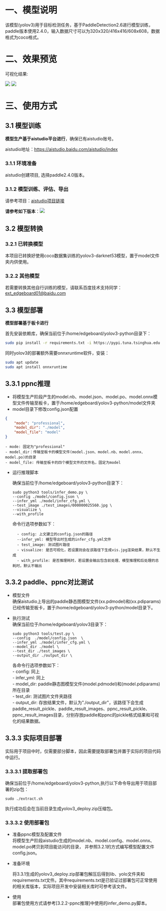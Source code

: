 # 一、模型说明
该模型(yolov3)用于目标检测任务，基于PaddleDetection2.6进行模型训练，paddle版本使用2.4.0，输入数据尺寸可以为320x320/416x416/608x608，数据格式为coco格式。 

# 二、效果预览
可视化结果:

![](res/test.jpg)
![](res/result.jpg)


# 三、使用方式
## 3.1 模型训练
__模型生产基于aistudio平台进行__，确保已有aistudio账号。

aistudio地址：https://aistudio.baidu.com/aistudio/index


### 3.1.1 环境准备

aistudio创建项目, 选择paddle2.4.0版本。

### 3.1.2 模型训练、评估、导出
请参考项目：[aistudio项目链接](https://aistudio.baidu.com/projectdetail/6595113?contributionType=1&sUid=1318783&shared=1&ts=1701078320517)

__请参考如下版本__：![](res/aistudio_version.jpg)

## 3.2 模型转换

### 3.2.1 已转换模型
本项目已转换好使用coco数据集训练的yolov3-darknet53模型，置于model文件夹内供使用。

### 3.2.2 其他模型
若需要转换其他自行训练的模型，请联系百度技术支持同学：ext_edgeboard01@baidu.com
## 3.3 模型部署
__模型部署基于板卡进行__

首先安装依赖库，确保当前位于/home/edgeboard/yolov3-python目录下：
```bash
sudo pip install -r requirements.txt -i https://pypi.tuna.tsinghua.edu.cn/simple
```
同时yolov3的部署额外需要onnxruntime软件，安装：
```bash
sudo apt update
sudo apt install onnxruntime
```
## 3.3.1 ppnc推理  
- 将模型生产阶段产生的model.nb、model.json、model.po、model.onnx模型文件传输至板卡，置于/home/edgeboard/yolov3-python/model文件夹
- model目录下修改config.json配置
```json
{
    "mode": "professional",
    "model_dir": "./model", 
    "model_file": "model"
}
```

    - mode: 固定为"professional"
    - model_dir：传输至板卡的模型文件(model.json、model.nb、model.onnx、model.po)的目录
    - model_file: 传输至板卡的四个模型文件的文件名，固定为model

- 运行推理脚本
    
    确保当前位于/home/edgeboard/yolov3-python目录下：

    ```shell
    sudo python3 tools/infer_demo.py \
    --config ./model/config.json \
    --infer_yml ./model/infer_cfg.yml \
    --test_image ./test_images/000000025560.jpg \
    --visualize \
    --with_profile
    ```

    命令行选项参数如下：

        - config: 上文建立的config.json的路径
        --infer_yml: 模型导出时生成的infer_cfg.yml文件
        - test_image: 测试图片路径
        - visualize: 是否可视化，若设置则会在该路径下生成vis.jpg渲染结果，默认不生成
        - with_profile: 是否推理耗时，若设置会输出包含前处理、模型推理和后处理的总耗时，默认不输出

## 3.3.2 paddle、ppnc对比测试
- 模型文件  
    确保aistudio上导出的paddle静态图模型文件(xx.pdmodel)和(xx.pdiparams)已经传输至板卡，置于/home/edgeboard/yolov3-python/model目录下。
- 执行测试  
    确保当前位于/home/edgeboard/yolov3目录下：

    ```shell
    sudo python3 tools/test.py \
    --config  ./model/config.json  \
    --infer_yml ./model/infer_cfg.yml \
    --model_dir ./model \
    --test_dir ./test_images \
    --output_dir ./output_dir \
    ```

    各命令行选项参数如下：   
        - config: 同上  
        - infer_yml: 同上  
        - model_dir: paddle静态图模型文件(model.pdmodel)和(model.pdiparams)所在目录  
        - test_dir: 测试图片文件夹路径  
        - output_dir: 存放结果文件，默认为"./output_dir"，该路径下会生成paddle_result_pickle、paddle_result_images、ppnc_result_pickle、ppnc_result_images目录，分别存放paddle和ppnc的pickle格式结果和可视化的结果数据。

## 3.3.3 实际项目部署
实际用于项目中时，仅需要部分脚本，因此需要提取部署包并置于实际的项目代码中运行。

### 3.3.3.1 提取部署包
确保当前位于/home/edgeboard/yolov3-python,执行以下命令导出用于项目部署的zip包：
```shell
sudo ./extract.sh
```
执行成功后会在当前目录生成yolov3_deploy.zip压缩包。
### 3.3.3.2 使用部署包
- 准备ppnc模型及配置文件    
    将模型生产阶段aistudio生成的model.nb、model.config、model.onnx、model.po拷贝到项目能访问的目录， 并参照3.2.1的方式编写模型配置文件config.json。

- 准备环境

    将3.3.1生成的yolov3_deploy.zip部署包解压后得到lib、yolo文件夹和requirements.txt文件。其中requirements.txt是已验证过部署包可正常使用的相关库版本，实际项目开发中安装相关库时可参考该文件。
- 使用  
    部署包使用方式请参考[3.2.2-ppnc推理]中使用的infer_demo.py脚本。


